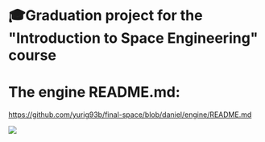 # :mortar_board:Graduation project for the "Introduction to Space Engineering" course


# The engine README.md:
https://github.com/yurig93b/final-space/blob/daniel/engine/README.md





 ![](https://www.space.gov.il/sites/default/files/styles/690_350/public/spaceIL.jpg?itok=eoMu-3ea)

